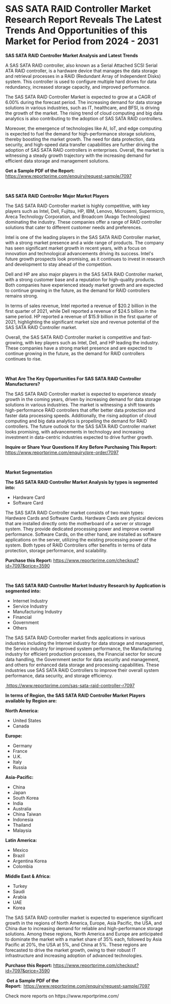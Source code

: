 <p><h1>SAS SATA RAID Controller Market Research Report Reveals The Latest Trends And Opportunities of this Market for Period from 2024 - 2031</h1></p><p><strong>SAS SATA RAID Controller Market Analysis and Latest Trends</strong></p>
<p><p>A SAS SATA RAID controller, also known as a Serial Attached SCSI Serial ATA RAID controller, is a hardware device that manages the data storage and retrieval processes in a RAID (Redundant Array of Independent Disks) system. This controller is used to configure multiple hard drives for data redundancy, increased storage capacity, and improved performance.</p><p>The SAS SATA RAID Controller Market is expected to grow at a CAGR of 6.00% during the forecast period. The increasing demand for data storage solutions in various industries, such as IT, healthcare, and BFSI, is driving the growth of the market. The rising trend of cloud computing and big data analytics is also contributing to the adoption of SAS SATA RAID controllers.</p><p>Moreover, the emergence of technologies like AI, IoT, and edge computing is expected to fuel the demand for high-performance storage solutions, thereby boosting the market growth. The need for data protection, data security, and high-speed data transfer capabilities are further driving the adoption of SAS SATA RAID controllers in enterprises. Overall, the market is witnessing a steady growth trajectory with the increasing demand for efficient data storage and management solutions.</p></p>
<p><strong>Get a Sample PDF of the Report:&nbsp;</strong> <a href="https://www.reportprime.com/enquiry/request-sample/7097">https://www.reportprime.com/enquiry/request-sample/7097</a></p>
<p>&nbsp;</p>
<p><strong>SAS SATA RAID Controller Major Market Players</strong></p>
<p><p>The SAS SATA RAID Controller market is highly competitive, with key players such as Intel, Dell, Fujitsu, HP, IBM, Lenovo, Microsemi, Supermicro, Areca Technology Corporation, and Broadcom (Avago Technologies) dominating the industry. These companies offer a range of RAID controller solutions that cater to different customer needs and preferences.</p><p>Intel is one of the leading players in the SAS SATA RAID Controller market, with a strong market presence and a wide range of products. The company has seen significant market growth in recent years, with a focus on innovation and technological advancements driving its success. Intel's future growth prospects look promising, as it continues to invest in research and development to stay ahead of the competition.</p><p>Dell and HP are also major players in the SAS SATA RAID Controller market, with a strong customer base and a reputation for high-quality products. Both companies have experienced steady market growth and are expected to continue growing in the future, as the demand for RAID controllers remains strong.</p><p>In terms of sales revenue, Intel reported a revenue of $20.2 billion in the first quarter of 2021, while Dell reported a revenue of $24.5 billion in the same period. HP reported a revenue of $15.9 billion in the first quarter of 2021, highlighting the significant market size and revenue potential of the SAS SATA RAID Controller market.</p><p>Overall, the SAS SATA RAID Controller market is competitive and fast-growing, with key players such as Intel, Dell, and HP leading the industry. These companies have a strong market presence and are expected to continue growing in the future, as the demand for RAID controllers continues to rise.</p></p>
<p>&nbsp;</p>
<p><strong>What Are The Key Opportunities For SAS SATA RAID Controller Manufacturers?</strong></p>
<p><p>The SAS SATA RAID Controller market is expected to experience steady growth in the coming years, driven by increasing demand for data storage solutions in various industries. The market is witnessing a shift towards high-performance RAID controllers that offer better data protection and faster data processing speeds. Additionally, the rising adoption of cloud computing and big data analytics is propelling the demand for RAID controllers. The future outlook for the SAS SATA RAID Controller market looks promising, with advancements in technology and increasing investment in data-centric industries expected to drive further growth.</p></p>
<p><strong>Inquire or Share Your Questions If Any Before Purchasing This Report:</strong> <a href="https://www.reportprime.com/enquiry/pre-order/7097">https://www.reportprime.com/enquiry/pre-order/7097</a></p>
<p>&nbsp;</p>
<p><strong>Market Segmentation</strong></p>
<p><strong>The SAS SATA RAID Controller Market Analysis by types is segmented into:</strong></p>
<p><ul><li>Hardware Card</li><li>Software Card</li></ul></p>
<p><p>The SAS SATA RAID Controller market consists of two main types: Hardware Cards and Software Cards. Hardware Cards are physical devices that are installed directly onto the motherboard of a server or storage system. They provide dedicated processing power and improve overall performance. Software Cards, on the other hand, are installed as software applications on the server, utilizing the existing processing power of the system. Both types of RAID Controllers offer benefits in terms of data protection, storage performance, and scalability.</p></p>
<p><strong>Purchase this Report:&nbsp;</strong><a href="https://www.reportprime.com/checkout?id=7097&price=3590">https://www.reportprime.com/checkout?id=7097&price=3590</a></p>
<p>&nbsp;</p>
<p><strong>The SAS SATA RAID Controller Market Industry Research by Application is segmented into:</strong></p>
<p><ul><li>Internet Industry</li><li>Service Industry</li><li>Manufacturing Industry</li><li>Financial</li><li>Government</li><li>Others</li></ul></p>
<p><p>The SAS SATA RAID Controller market finds applications in various industries including the Internet industry for data storage and management, the Service industry for improved system performance, the Manufacturing industry for efficient production processes, the Financial sector for secure data handling, the Government sector for data security and management, and others for enhanced data storage and processing capabilities. These industries use SAS SATA RAID Controllers to improve their overall system performance, data security, and storage efficiency.</p></p>
<p><a href="https://www.reportprime.com/sas-sata-raid-controller-r7097">&nbsp;https://www.reportprime.com/sas-sata-raid-controller-r7097</a></p>
<p><strong>In terms of Region, the SAS SATA RAID Controller Market Players available by Region are:</strong></p>
<p>
    <p> <strong> North America: </strong>
        <ul>
            <li>United States</li>
            <li>Canada</li>
        </ul>
        </p> 
    <p> <strong> Europe: </strong>
        <ul>
            <li>Germany</li>
            <li>France</li>
            <li>U.K.</li>
            <li>Italy</li>
            <li>Russia</li>
        </ul>
        </p> 
    <p> <strong> Asia-Pacific: </strong>
        <ul>
            <li>China</li>
            <li>Japan</li>
            <li>South Korea</li>
            <li>India</li>
            <li>Australia</li>
            <li>China Taiwan</li>
            <li>Indonesia</li>
            <li>Thailand</li>
            <li>Malaysia</li>
        </ul>
        </p> 
    <p> <strong> Latin America: </strong>
        <ul>
            <li>Mexico</li>
            <li>Brazil</li>
            <li>Argentina Korea</li>
            <li>Colombia</li>
        </ul>
        </p> 
    <p> <strong> Middle East & Africa: </strong>
        <ul>
            <li>Turkey</li>
            <li>Saudi</li>
            <li>Arabia</li>
            <li>UAE</li>
            <li>Korea</li>
        </ul>
    </p>
    </p>
<p><p>The SAS SATA RAID controller market is expected to experience significant growth in the regions of North America, Europe, Asia Pacific, the USA, and China due to increasing demand for reliable and high-performance storage solutions. Among these regions, North America and Europe are anticipated to dominate the market with a market share of 35% each, followed by Asia Pacific at 20%, the USA at 5%, and China at 5%. These regions are forecasted to drive the market growth, owing to their robust IT infrastructure and increasing adoption of advanced technologies.</p></p>
<p><strong>Purchase this Report: </strong><a href="https://www.reportprime.com/checkout?id=7097&price=3590">https://www.reportprime.com/checkout?id=7097&price=3590</a></p>
<p>&nbsp;<strong>Get a Sample PDF of the Report:&nbsp;&nbsp;</strong><a href="https://www.reportprime.com/enquiry/request-sample/7097">https://www.reportprime.com/enquiry/request-sample/7097</a></p>
<p><strong></strong></p>
<p>Check more reports on https://www.reportprime.com/</p>